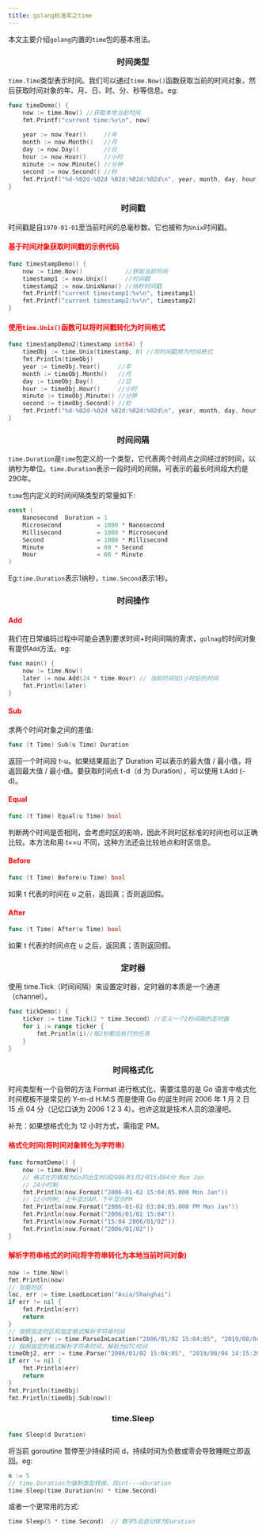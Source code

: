 ```yaml
---
title: golang标准库之time
---
```


本文主要介绍`golang`内置的`time`包的基本用法。

### <center>时间类型</center>

`time.Time`类型表示时间。我们可以通过`time.Now()`函数获取当前的时间对象，然后获取时间对象的年、月、日、时、分、秒等信息。eg:

```go
func timeDemo() {
	now := time.Now() //获取本地当前时间
	fmt.Printf("current time:%v\n", now)
 
	year := now.Year()     //年
	month := now.Month()   //月
	day := now.Day()       //日
	hour := now.Hour()     //小时
	minute := now.Minute() //分钟
	second := now.Second() //秒
	fmt.Printf("%d-%02d-%02d %02d:%02d:%02d\n", year, month, day, hour, minute, second)
}
```

### <center>时间戳</center>

时间戳是自`1970-01-01`至当前时间的总毫秒数。它也被称为`Unix`时间戳。

#### <font color=red>基于时间对象获取时间戳的示例代码</font>

```go
func timestampDemo() {
	now := time.Now()            //获取当前时间
	timestamp1 := now.Unix()     //时间戳
	timestamp2 := now.UnixNano() //纳秒时间戳
	fmt.Printf("current timestamp1:%v\n", timestamp1)
	fmt.Printf("current timestamp2:%v\n", timestamp2)
}
```

#### <font color=red>使用`time.Unix()`函数可以将时间戳转化为时间格式</font>

```go
func timestampDemo2(timestamp int64) {
	timeObj := time.Unix(timestamp, 0) //将时间戳转为时间格式
	fmt.Println(timeObj)
	year := timeObj.Year()     //年
	month := timeObj.Month()   //月
	day := timeObj.Day()       //日
	hour := timeObj.Hour()     //小时
	minute := timeObj.Minute() //分钟
	second := timeObj.Second() //秒
	fmt.Printf("%d-%02d-%02d %02d:%02d:%02d\n", year, month, day, hour, minute, second)
}
```

### <center>时间间隔</center>

`time.Duration`是`time`包定义的一个类型，它代表两个时间点之间经过的时间，以纳秒为单位。`time.Duration`表示一段时间的间隔，可表示的最长时间段大约是290年。

`time`包内定义的时间间隔类型的常量如下:

```go
const (
    Nanosecond  Duration = 1
    Microsecond          = 1000 * Nanosecond
    Millisecond          = 1000 * Microsecond
    Second               = 1000 * Millisecond
    Minute               = 60 * Second
    Hour                 = 60 * Minute
)
```

Eg:`time.Duration`表示1纳秒，`time.Second`表示1秒。

### <center>时间操作</center>

#### <font color=red>Add</font>

我们在日常编码过程中可能会遇到要求时间+时间间隔的需求，`golnag`的时间对象有提供`Add`方法。eg:

```go
func main() {
	now := time.Now()
	later := now.Add(24 * time.Hour) // 当前时间加1小时后的时间
	fmt.Println(later)
}
```

#### <font color=red>Sub</font>

求两个时间对象之间的差值:

```go
func (t Time) Sub(u Time) Duration
```

返回一个时间段 t-u。如果结果超出了 Duration 可以表示的最大值 / 最小值，将返回最大值 / 最小值。要获取时间点 t-d（d 为 Duration），可以使用 t.Add (-d)。

#### <font color=red>Equal</font>

```go
func (t Time) Equal(u Time) bool
```

判断两个时间是否相同，会考虑时区的影响，因此不同时区标准的时间也可以正确比较。本方法和用 t==u 不同，这种方法还会比较地点和时区信息。

#### <font color=red>Before</font>

```go
func (t Time) Before(u Time) bool
```

如果 t 代表的时间在 u 之前，返回真；否则返回假。

#### <font color=red>After</font>

```go
func (t Time) After(u Time) bool
```

如果 t 代表的时间点在 u 之后，返回真；否则返回假。

### <center>定时器</center>

使用 time.Tick（时间间隔）来设置定时器，定时器的本质是一个通道（channel）。

```go
func tickDemo() {
	ticker := time.Tick(2 * time.Second) //定义一个2秒间隔的定时器
	for i := range ticker {
		fmt.Println(i)//每2秒都会执行的任务
	}
}
```

### <center>时间格式化</center>

时间类型有一个自带的方法 Format 进行格式化，需要注意的是 Go 语言中格式化时间模板不是常见的 Y-m-d H:M:S 而是使用 Go 的诞生时间 2006 年 1 月 2 日 15 点 04 分（记忆口诀为 2006 1 2 3 4）。也许这就是技术人员的浪漫吧。

补充：如果想格式化为 12 小时方式，需指定 PM。

#### <font color=red>格式化时间(将时间对象转化为字符串)</font>

```go
func formatDemo() {
	now := time.Now()
	// 格式化的模板为Go的出生时间2006年1月2号15点04分 Mon Jan
	// 24小时制
	fmt.Println(now.Format("2006-01-02 15:04:05.000 Mon Jan"))
	// 12小时制, 上午显示AM，下午显示PM
	fmt.Println(now.Format("2006-01-02 03:04:05.000 PM Mon Jan"))
	fmt.Println(now.Format("2006/01/02 15:04"))
	fmt.Println(now.Format("15:04 2006/01/02"))
	fmt.Println(now.Format("2006/01/02"))
}
```

#### <font color=red>解析字符串格式的时间(将字符串转化为本地当前时间对象)</font>

```go
now := time.Now()
fmt.Println(now)
// 加载时区
loc, err := time.LoadLocation("Asia/Shanghai")
if err != nil {
	fmt.Println(err)
	return
}
// 按照指定时区和指定格式解析字符串时间
timeObj, err := time.ParseInLocation("2006/01/02 15:04:05", "2019/08/04 14:15:20", loc)
// 按照指定的格式解析字符串时间，解析为UTC时间
timeObj2, err := time.Parse("2006/01/02 15:04:05", "2019/08/04 14:15:20")
if err != nil {
	fmt.Println(err)
	return
}
fmt.Println(timeObj)
fmt.Println(timeObj.Sub(now))
```

### <center>time.Sleep</center>

```go
func Sleep(d Duration)
```

将当前 goroutine 暂停至少持续时间 d，持续时间为负数或零会导致睡眠立即返回。eg:

```go
n := 5
// time.Duration为强制类型转换，将int--->Duration
time.Sleep(time.Duration(n) * time.Second)
```

或者一个更常用的方式:

```go
time.Sleep(5 * time.Second)  // 数字5会自动转为Duration
```

